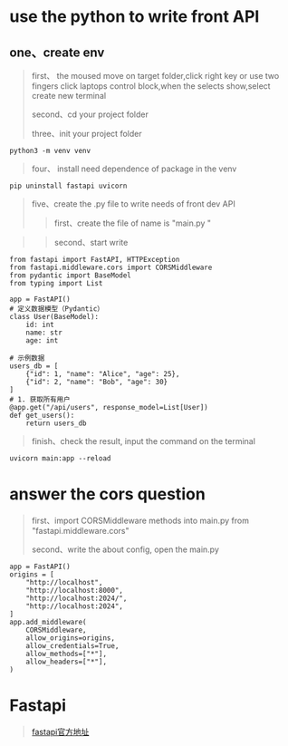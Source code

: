 # use the python to write front API

## one、create env

> first、 the moused move on target folder,click right key or use two fingers click laptops control block,when the selects show,select create new terminal
>
> second、cd your project folder
>
> three、init your project folder
```
python3 -m venv venv  
```

> four、 install need dependence of package in the venv
```
pip uninstall fastapi uvicorn

```

> five、create the .py file to write needs of front dev API
>> first、create the file of name is "main.py "

>> second、start write
```
from fastapi import FastAPI, HTTPException
from fastapi.middleware.cors import CORSMiddleware
from pydantic import BaseModel
from typing import List

app = FastAPI()
# 定义数据模型（Pydantic）
class User(BaseModel):
    id: int
    name: str
    age: int

# 示例数据
users_db = [
    {"id": 1, "name": "Alice", "age": 25},
    {"id": 2, "name": "Bob", "age": 30}
]
# 1. 获取所有用户
@app.get("/api/users", response_model=List[User])
def get_users():
    return users_db
```
>
> finish、check the result, input the command on the terminal
```
uvicorn main:app --reload
```

# answer the cors question
> first、import CORSMiddleware methods into main.py from "fastapi.middleware.cors"
>
> second、write the about config, open the main.py

``` other code watch up example of main.py
app = FastAPI()
origins = [
    "http://localhost",
    "http://localhost:8000",
    "http://localhost:2024/",
    "http://localhost:2024",
]
app.add_middleware(
    CORSMiddleware,
    allow_origins=origins,
    allow_credentials=True,
    allow_methods=["*"],
    allow_headers=["*"],
)
```
# Fastapi

> [fastapi官方地址](https://fastapi.tiangolo.com/tutorial/sql-databases/#create-a-hero)


